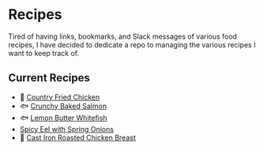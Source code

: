 # Recipes
Tired of having links, bookmarks, and Slack messages of various food recipes, I have decided
to dedicate a repo to managing the various recipes I want to keep track of.

## Current Recipes

- 🐔 [Country Fried Chicken](country_fried_chicken.md)
- 🐟 [Crunchy Baked Salmon](crunchy_baked_salmon.md)
- 🐟 [Lemon Butter Whitefish](lemon_butter_whitefish.md)
- [Spicy Eel with Spring Onions](spicy_eel_with_spring_onions.md)
- 🐔 [Cast Iron Roasted Chicken Breast](roasted_chicken_breast.md)
